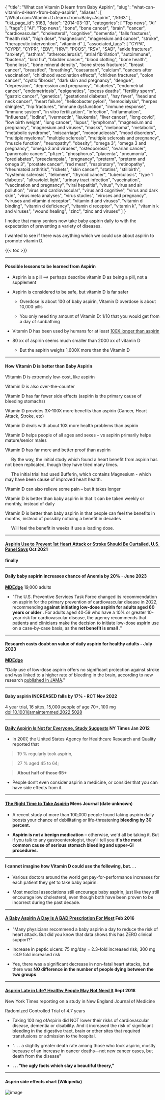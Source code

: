 {
    "title": "What can Vitamin D learn from Baby Aspirin",
    "slug": "what-can-vitamin-d-learn-from-baby-aspirin",
    "aliases": [
        "/What+can+Vitamin+D+learn+from+Baby+Aspirin",
        "/5163"
    ],
    "tiki_page_id": 5163,
    "date": "2014-03-13",
    "categories": [
        "Top news",
        "AI"
    ],
    "tags": [
        "AI",
        "Top news",
        "bone",
        "bone cancer",
        "brain",
        "cancer",
        "cardiovascular",
        "cholesterol",
        "cognitive",
        "dementia",
        "falls fractures",
        "health risk",
        "high dose",
        "magnesium",
        "magnesium and cancer",
        "stroke",
        "therapeutic intervention",
        "vitamin d"
    ],
    "associated_tags": [
        "CYPA",
        "CYPB",
        "CYPR",
        "EBV",
        "HRV",
        "PCOS",
        "RSV",
        "SAD",
        "ankle fractures",
        "anxiety",
        "asthma",
        "atherosclerosis",
        "atrial fibrillation",
        "autoimmune",
        "bacteria",
        "bird flu",
        "bladder cancer",
        "blood clotting",
        "bone health",
        "bone loss",
        "bone mineral density",
        "bone stress fractures",
        "breast cancer",
        "breastfed",
        "breathing",
        "caesarean",
        "calcium",
        "cancers after vaccination",
        "childhood vaccination effects",
        "children fractures",
        "colon cancer",
        "cystic fibrosis",
        "dark skin and pregnancy",
        "dengue",
        "depression",
        "depression and pregnancy",
        "diabetes",
        "endometrial cancer",
        "endometriosis",
        "epigenetics",
        "excess deaths",
        "fertility sperm",
        "gastric cancer",
        "genetics",
        "gestational diabetes",
        "hay fever",
        "head and neck cancer",
        "heart failure",
        "helicobacter pylori",
        "hemodialysis",
        "herpes shingles",
        "hip fractures",
        "immune dysfunction",
        "immune response",
        "immune system",
        "in vitro fertilization",
        "infection",
        "inflammation",
        "influenza",
        "iodine",
        "ivermectin",
        "leukemia",
        "liver cancer",
        "long covid",
        "low birth weight",
        "lung cancer",
        "lupus",
        "lymphoma",
        "magnesium and pregnancy",
        "magnesium and viruses",
        "masks",
        "melanoma",
        "metabolic",
        "metabolic syndrome",
        "miscarriage",
        "mononucleosis",
        "mood disorders",
        "multiple myeloma",
        "multiple sclerosis",
        "multiple sclerosis and pregnancy",
        "muscle function",
        "neuropathy",
        "obesity",
        "omega 3",
        "omega 3 and pregnancy",
        "omega 3 and viruses",
        "osteoporosis",
        "ovarian cancer",
        "pancreatic cancer",
        "pfizer",
        "phosphorus",
        "placenta",
        "pneumonia",
        "prediabetes",
        "preeclampsia",
        "pregnancy",
        "preterm",
        "preterm and omega 3",
        "prostate cancer",
        "red meat",
        "respiratory",
        "retinopathy",
        "rheumatoid arthritis",
        "rickets",
        "skin cancer",
        "statins",
        "stillbirth",
        "systemic sclerosis",
        "telomere",
        "thyroid cancer",
        "tuberculosis",
        "type 1 diabetes",
        "ultraviolet light",
        "urinary tract infection",
        "vaccination",
        "vaccination and pregnancy",
        "viral hepatitis",
        "virus",
        "virus and air pollution",
        "virus and cardiovascular",
        "virus and cognitive",
        "virus and dark skin",
        "virus meta analyses",
        "virus studies",
        "viruses and pregnancy",
        "viruses and vitamin d receptor",
        "vitamin d and viruses",
        "vitamin d binding",
        "vitamin d deficiency",
        "vitamin d receptor",
        "vitamin k",
        "vitamin k and viruses",
        "wound healing",
        "zinc",
        "zinc and viruses"
    ]
}


I notice that many seniors now take baby aspirin daily to with the expectation of preventing a variety of diseases. 

I wanted to see if there was anything which we could use about aspirin to promote vitamin D.  

{{< toc >}}

---

#### Possible lessons to be learned from Aspirin

* Aspirin is a pill ==> perhaps describe vitamin D as being a pill, not a supplement

* Aspirin is considered to be safe, but vitamin D is far safer

   * Overdose is about 100 of baby aspirin, Vitamin D overdose is about 10,000 pills 

   * You only need tiny amount of Vitamin D: 1/10  that you would get from a day of sunbathing

* Vitamin D has been used by humans for at least [100X longer than aspirin](http://en.wikipedia.org/wiki/History_of_aspirin)

* 80 xx of aspirin seems much smaller than 2000 xx of vitamin D

   * But the aspirin weighs 1,600X more than the  Vitamin D

---

#### How Vitamin D is better than Baby Aspirin

V!itamin D is extremely low-cost, like aspirin

Vitamin D is also over-the-counter

Vitamin D has far fewer side effects  (aspirin is the primary cause of bleeding stomachs)

Vitamin D provides 3X-100X more benefits than aspirin (Cancer, Heart Attack, Stroke, etc)

Vitamin D deals with about 10X more health problems than aspirin

Vitamin D helps people of all ages and sexes – vs aspirin primarily helps mature/senior males

Vitamin D has far more and better proof than aspirin

&nbsp; &nbsp; &nbsp;By the way, the initial study which found a heart benefit from aspirin has not been replicated, though they have tried many times. 

&nbsp; &nbsp; &nbsp;The initial trial had used Bufferin, which contains Magnesium - which may have been cause of improved heart health.

Vitamin D can also relieve some pain – but it takes longer

Vitamin D is better than baby aspirin in that it can be taken weekly or monthly, instead of daily

Vitamin D is better than baby aspirin in that people can feel the benefits in months, instead of possibly noticing a benefit in decades

&nbsp; &nbsp; &nbsp;Will feel the benefit in weeks if use a loading dose.

---

#### [Aspirin Use to Prevent 1st Heart Attack or Stroke Should Be Curtailed, U.S. Panel Says](https://www.nytimes.com/2021/10/12/health/aspirin-heart-attack-stroke.html) Oct 2021

 **finally** 

---

#### Daily baby aspirin increases chance of Anemia by 20% - June 2023

 **[MDEdge](https://www.mdedge.com/cardiology/article/263721/mixed-topics/aspirin-warning-anemia-may-increase-daily-use?ecd=WNL_EVE_230620_mdedge)**  19,000 adults

* "The U.S. Preventive Services Task Force changed its recommendation on aspirin for the primary prevention of cardiovascular disease in 2022, recommending **against initiating low-dose aspirin for adults aged 60 years or older** . For adults aged 40-59 who have a 10% or greater 10-year risk for cardiovascular disease, the agency recommends that patients and clinicians make the decision to initiate low-dose aspirin use on a case-by-case basis, as the  **net benefit is small** ."

---

#### Research casts doubt on value of daily aspirin for healthy adults - July 2023

 **[MDEdge](https://www.mdedge.com/cardiology/article/264426/stroke/research-casts-doubt-value-daily-aspirin-healthy-adults?ecd=WNL_EVE_230729_mdedge)** 

"Daily use of low-dose aspirin offers no significant protection against stroke and was linked to a higher rate of bleeding in the brain, according to new research [published in JAMA](https://jamanetwork.com/journals/jamanetworkopen/fullarticle/2807630?utm_source=For_The_Media&utm_medium=referral&utm_campaign=ftm_links&utm_term=072623)."

---

#### Baby aspirin INCREASED falls by 17% - RCT Nov 2022

4 year trial, 16 sites, 15,000 people of age 70+, 100 mg [doi:10.1001/jamainternmed.2022.5028](doi:10.1001/jamainternmed.2022.5028)

---

#### [Daily Aspirin Is Not for Everyone, Study Suggests](http://well.blogs.nytimes.com/2012/01/16/daily-aspirin-is-not-for-everyone-study-suggests/?_php=true&_type=blogs&_r=0) NY Times Jan 2012

* In 2007, the United States Agency for Healthcare Research and Quality reported that 

> 19 % regularly took aspirin,  

> 27 % aged 45 to 64; 

>  **About half of those 65+** 

* People don’t even consider aspirin a medicine, or consider that you can have side effects from it.

---

#### [The Right Time to Take Aspirin](http://www.mensjournal.com/health-fitness/health/the-right-time-to-take-aspirin-20130220) Mens Journal (date unknown)

* A recent study of more than 100,000 people found taking aspirin daily boosts your chance of debilitating or life-threatening  **bleeding by 30 percent.** 

*  **Aspirin is not a benign medication**  – otherwise, we'd all be taking it. But if you talk to any gastroenterologist, they'll tell you  **it's the most common cause of serious stomach bleeding and upper-GI procedures.** 

---

#### I cannot imagine how Vitamin D could use the following, but. . .

* Various doctors around the world get pay-for-performance increases for each patient they get to take baby aspirin.

* Most medical associations still encourage baby aspirin, just like they still encourage low cholesterol, even though both have been proven to be incorrect during the past decade.

---

#### [A Baby Aspirin A Day Is A BAD Prescription For Most](http://www.greenmedinfo.com/blog/baby-aspirin-day-bad-prescription-most) Feb 2016

* "Many physicians recommend a baby aspirin a day to reduce the risk of heart attack.  But did you know that data shows this has ZERO clinical support?"

* Increase in peptic ulcers:  75 mg/day  = 2.3-fold increased risk;  300 mg =3.9 fold increased risk

* Yes, there was a significant decrease in non-fatal heart attacks, but there was  **NO difference in the number of people dying between the two groups** 

---

#### [Aspirin Late in Life? Healthy People May Not Need It](https://www.nytimes.com/2018/09/16/health/aspirin-older-people-heart-attacks.html) Sept 2018

New York Times reporting on a study in New England Journal of Medicine

Radomized Controlled Trial of 4.7 years

* Taking 100 mg ofAspirin did NOT lower their risks of cardiovascular disease, dementia or disability. And it increased the risk of significant bleeding in the digestive tract, brain or other sites that required transfusions or admission to the hospital.

* ". . . a slightly greater death rate among those who took aspirin, mostly because of an increase in cancer deaths—not new cancer cases, but death from the disease"

*  **. . .“the ugly facts which slay a beautiful theory,”** 

---

#### Asprin side effects chart (Wikipedia)

<img src="https://d378j1rmrlek7x.cloudfront.net/attachments/png/side-effects-aspirin.png" alt="image">